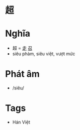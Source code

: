 # 超

# Nghĩa
* 超 = [走](走.md) [召](召.md)
* siêu phàm, siêu việt, vượt mức

# Phát âm
* /siêu/

# Tags
* Hán Việt

